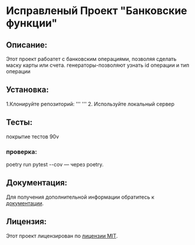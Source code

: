# Исправленый Проект "Банковские функции"

## Описание:
Этот проект рабоатет с банковским операциями,
позволяя сделать маску карты или счета.
генераторы-позволяют узнать id операции и тип операции

## Установка:
1.Клонируйте репозиторий:
'''
'''
2. Используйте локальный сервер

## Тесты:
покрытие тестов 90v

### проверка:
poetry run pytest --cov  — через poetry.


## Документация:


Для получения дополнительной информации обратитесь к [документации](docs/README.md).

## Лицензия:

Этот проект лицензирован по [лицензии MIT](LICENSE).
####
#####